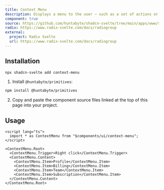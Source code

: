 ```yaml
---
title: Context Menu
description: Displays a menu to the user — such as a set of actions or functions — triggered by right click.
component: true
source: https://github.com/huntabyte/shadcn-svelte/tree/main/apps/www/src/lib/components/ui/context-menu
radix: https://www.radix-svelte.com/docs/radiogroup
external:
  project: Radix Svelte
  url: https://www.radix-svelte.com/docs/radiogroup
---
```


<script>
    import { ComponentExample, ManualInstall } from '$lib/components/docs'
    import { ContextMenuDemo } from '@/registry/default/example'
</script>

<ComponentExample src="src/lib/registry/default/example/context-menu/context-menu-demo.svelte">

<div slot="example">
<ContextMenuDemo />
</div>

</ComponentExample>

## Installation

```bash
npx shadcn-svelte add context-menu
```

<ManualInstall>

1. Install `@huntabyte/primitives`:

```bash
npm install @huntabyte/primitives
```

2. Copy and paste the component source files linked at the top of this page into your project.

</ManualInstall>

## Usage

```svelte
<script lang="ts">
  import * as ContextMenu from "$components/ui/context-menu";
</script>

<ContextMenu.Root>
  <ContextMenu.Trigger>Right click</ContextMenu.Trigger>
  <ContextMenu.Content>
    <ContextMenu.Item>Profile</ContextMenu.Item>
    <ContextMenu.Item>Billing</ContextMenu.Item>
    <ContextMenu.Item>Team</ContextMenu.Item>
    <ContextMenu.Item>Subscription</ContextMenu.Item>
  </ContextMenu.Content>
</ContextMenu.Root>
```
